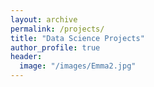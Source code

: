 ```yaml
---
layout: archive
permalink: /projects/
title: "Data Science Projects"
author_profile: true
header:
  image: "/images/Emma2.jpg"
---
```

